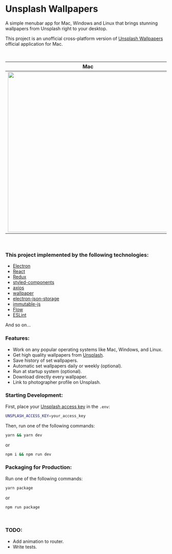 # Unsplash Wallpapers
A simple menubar app for Mac, Windows and Linux that brings stunning wallpapers from Unsplash right to your desktop.

This project is an unofficial cross-platform version of [Unsplash Wallpapers](https://unsplash.com/wallpaper#mac-app) official application for Mac.

<br />

Mac             |  Windows
:--------------------------------------:|:------------------------------------------:
<img src="http://i.imgur.com/GXMBuLn.gif" width="500px" />  |  <img src="http://i.imgur.com/dx2QhyD.gif" width="500px" />

<br />

### This project implemented by the following technologies:
* [Electron](https://github.com/electron)
* [React](https://github.com/facebook/react)
* [Redux](https://github.com/reduxjs/redux)
* [styled-components](https://github.com/styled-components/styled-components)
* [axios](https://github.com/axios/axios)
* [wallpaper](https://github.com/sindresorhus/wallpaper)
* [electron-json-storage](https://github.com/electron-userland/electron-json-storage)
* [immutable-js](https://github.com/immutable-js/immutable-js)
* [Flow](https://github.com/facebook/flow)
* [ESLint](https://github.com/eslint/eslint)

And so on...


### Features:
* Work on any popular operating systems like Mac, Windows, and Linux.
* Get high quality wallpapers from [Unsplash](https://unsplash.com/).
* Save history of set wallpapers.
* Automatic set wallpapers daily or weekly (optional).
* Run at startup system (optional).
* Download directly every wallpaper.
* Link to photographer profile on Unsplash.


### Starting Development:

First, place your [Unsplash access key](https://unsplash.com/developers) in the `.env`:
```sh
UNSPLASH_ACCESS_KEY=your_access_key
```

Then, run one of the following commands:
```bash
yarn && yarn dev
```
or
```bash
npm i && npm run dev
```


### Packaging for Production:

Run one of the following commands:
```bash
yarn package
```
or
```bash
npm run package
```

<br />

### TODO:

* Add animation to router.
* Write tests.
